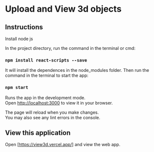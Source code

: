 # Upload and View 3d objects
## Instructions
Install node js

In the project directory, run the command in the terminal or cmd:
### `npm install react-scripts --save`
It will install the dependences in the node_modules folder.
Then run the command in the terminal to start the app:
### `npm start`

Runs the app in the development mode.\
Open [http://localhost:3000](http://localhost:3000) to view it in your browser.

The page will reload when you make changes.\
You may also see any lint errors in the console.

## View this application
Open [https://view3d.vercel.app/] and view the web app.
